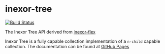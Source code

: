 # inexor-tree

[![Build Status](https://travis-ci.org/inexorgame/inexor-tree.svg?branch=master)](https://travis-ci.org/inexorgame/inexor-tree)

The Inexor Tree API derived from [inexor-flex](https://github.com/inexor-game/flex)

Inexor Tree is a fully capable collection implementation of a `n-child` capable collection.
The documentation can be found at [GitHub Pages](https://inexorgame.github.io/inexor-tree/)
